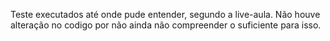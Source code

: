 Teste executados até onde pude entender, segundo a live-aula.
Não houve alteração no codigo por não ainda não compreender o suficiente para isso.